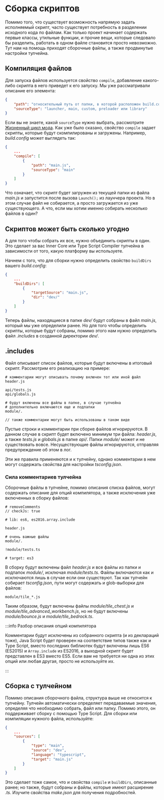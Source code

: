 # Сборка скриптов

Помимо того, что существует возможность напрямую задать исполняемый скрипт, часто существует потребность в разделении исходного кода по файлам. Как только проект начинает содержать первые классы, утильные функции, и прочие вещи, которые следовало бы разделить, работать в одном файле становится просто невозможно. Тут нам на помощь приходят сборочные файлы, а также продвинутые настройки тулчейна.

## Компиляция файлов

Для запуска файлов используется свойство `compile`, добавление какого-либо скрипта в него приведет к его запуску. Мы уже рассматривали описание его элемента:

```json
{
    "path": "относительный путь от папки, в которой расположен build.config",
    "sourceType": "launcher, main, custom, preloader или library"
}
```

Если вы не знаете, какой `sourceType` нужно выбрать, рассмотрите [Жизненный цикл мода](mod-lifecycle.md). Как уже было сказано, свойство `compile` задает скрипты, которые будут скомпилированы и загружены. Например, *build.config* может выглядеть так:

```json title="build.config"
{
    ...
    "compile": [
        {
            "path": "main.js",
            "sourceType": "main"
        }
    ]
}
```

Что означает, что скрипт будет загружен из текущей папки из файла *main.js* и запустится после вызова `Launch();` из лаунчера проекта. Но в этом случае файл не собирается, а просто загружается из уже существующего. А что, если мы хотим именно собирать несколько файлов в один?

## Скриптов может быть сколько угодно

А для того чтобы собрать их все, нужно объединить скрипты в один. Это сделает за вас Inner Core или Type Script Compiler тулчейна в зависимости от того, какую платформу вы используете.

Начнем с того, что для сборки нужно определить свойство `buildDirs` вашего *build.config*:

```json title="build.config"
{
    ...
    "buildDirs": [
        {
            "targetSource": "main.js",
            "dir": "dev/"
        }
    ]
}
```

Теперь файлы, находящиеся в папке *dev/* будут собраны в файл *main.js*, который мы уже определили ранее. Но для того чтобы определить скрипты, которые будут собраны, помимо этого нам нужно определить файл *.includes* в созданной директории *dev/*.

## .includes

Файл описывает список файлов, которые будут включены в итоговый скрипт. Рассмотрим его реализацию на примере:

```gitignore title=".includes"
# комментарии могут описывать почему включен тот или иной файл
header.js

api/tests.js
api/globals.js

# будут включены все файлы в папке, в случае тулчейна
# дополнительно включаются еще и подпапки
module/.

// также комментарии могут быть использованы в таком виде
```

Пустые строки и комментарии при сборке файлов игнорируются. В данном случае в скрипт будет включено минимум три файла: *header.js*, а также *tests.js* и *globals.js* в папке *api/*. Папки *module/* может и не существовать вовсе. Несуществующие файлы игнорируются, отправляя предупреждение об этом в лог.

Эти же правила применяются и к тулчейну, однако комментарии в нем могут содержать свойства для настройки *tsconfig.json*.

### Сила комментариев тулчейна

Сборочные файлы в тулчейне, помимо описания списка файлов, могут содержать описание для опций компилятора, а также исключения уже включенных в сборку файлов:

```gitignore title=".includes"
# removeComments
// checkJs: true

# lib: es6, es2016.array.include

header.js

# очень важные файлы
module/.

!module/tests.ts

# target: es3
```

В сборку будут включены файл *header.js* и все файлы из папки и подпапок *module/*, исключая *module/tests.ts*. Файлы включаются как и исключаются лишь в случае если они существуют. Так как тулчейн собирает *tsconfig.json*, пути могут содержать и glob-выборки для файлов:

```gitignore title=".includes"
module/tile_*.js
```

Таким образом, будут включены файлы *module/tile_chest.js* и *module/tile_advanced_workbench.js*, но не будут включены *module/bounce.js* и *module/tile_bedrock.ts*.

:::info Разбор описания опций компилятора

Комментарии будут исключены из собранного скрипта (и из деклараций тоже), Java Script будет проверен на соответствие типов также как и Type Script, вместо последних библиотек будут включены лишь ES6 (ES2015) и `Array.include` из ES2016, а выходной скрипт будет представлен в ES3 вместо ES5. Если вам не требуется ни одна из этих опций или любая другая, просто не используйте их.

:::

## Сборка с тулчейном

Помимо описания сборочного файла, структура выше не относится к тулчейну. Тулчейн автоматически определяет передаваемые значения, определяя что необходимо собрать, файл или папку. Помимо этого, он поддерживает сборку с помощью Type Script. Для сборки или компиляции нужного файла, используйте:

```json title="make.json"
{
    ...
    "sources": [
        {
            "type": "main",
            "source": "dev",
            "language": "typescript",
            "target": "main.js"
        }
    ]
}
```

Это сделает тоже самое, что и свойства `compile` и `buildDirs`, описанные ранее; но также, будут собраны и файлы, которые имеют расширение *.ts*. Изучите свойства *make.json* для получения подробностей.
